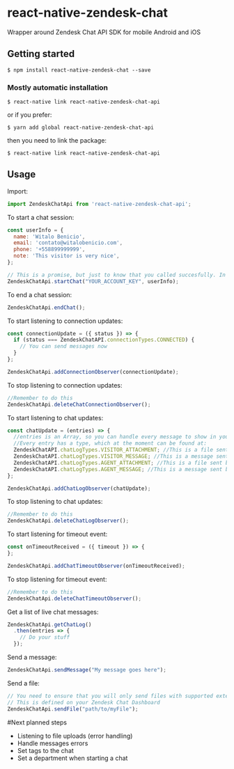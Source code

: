 # react-native-zendesk-chat
Wrapper around Zendesk Chat API SDK for mobile Android and iOS

## Getting started

`$ npm install react-native-zendesk-chat --save`

### Mostly automatic installation

`$ react-native link react-native-zendesk-chat-api`
<br />

or if you prefer:
<br />

`$ yarn add global react-native-zendesk-chat-api`
<br />

then you need to link the package:
<br />

`$ react-native link react-native-zendesk-chat-api`

## Usage
Import:
```javascript
import ZendeskChatApi from 'react-native-zendesk-chat-api';
```

To start a chat session:

```javascript
const userInfo = {
  name: 'Witalo Benicio',
  email: 'contato@witalobenicio.com',
  phone: '+558899999999',
  note: 'This visitor is very nice',
};

// This is a promise, but just to know that you called succesfully. In order to start sending messages, you need to wait until status === 'CONNECTED'
ZendeskChatApi.startChat("YOUR_ACCOUNT_KEY", userInfo);
```

To end a chat session:

```javascript
ZendeskChatApi.endChat();
```

To start listening to connection updates:

```javascript
const connectionUpdate = ({ status }) => {
  if (status === ZendeskChatAPI.connectionTypes.CONNECTED) {
    // You can send messages now
  }
};

ZendeskChatApi.addConnectionObserver(connectionUpdate);
```

To stop listening to connection updates:

```javascript
//Remember to do this
ZendeskChatApi.deleteChatConnectionObserver();
```

To start listening to chat updates:

```javascript
const chatUpdate = (entries) => {
  //entries is an Array, so you can handle every message to show in your FlatList e.g.
  //Every entry has a type, which at the moment can be found at:
  ZendeskChatAPI.chatLogTypes.VISITOR_ATTACHMENT; //This is a file sent by the user
  ZendeskChatAPI.chatLogTypes.VISITOR_MESSAGE; //This is a message sent by the user
  ZendeskChatAPI.chatLogTypes.AGENT_ATTACHMENT; //This is a file sent by an agent
  ZendeskChatAPI.chatLogTypes.AGENT_MESSAGE; //This is a message sent by an agent
};

ZendeskChatApi.addChatLogObserver(chatUpdate);
```

To stop listening to chat updates:

```javascript
//Remember to do this
ZendeskChatApi.deleteChatLogObserver();
```

To start listening for timeout event:

```javascript
const onTimeoutReceived = ({ timeout }) => {
};

ZendeskChatApi.addChatTimeoutObserver(onTimeoutReceived);
```
To stop listening for timeout event:

```javascript
//Remember to do this
ZendeskChatApi.deleteChatTimeoutObserver();
```
Get a list of live chat messages:

```javascript
ZendeskChatApi.getChatLog()
  .then(entries => {
    // Do your stuff
  });
```
Send a message:

```javascript
ZendeskChatApi.sendMessage("My message goes here");
```

Send a file:

```javascript
// You need to ensure that you will only send files with supported extensions
// This is defined on your Zendesk Chat Dashboard
ZendeskChatApi.sendFile("path/to/myFile");
```

#Next planned steps

- Listening to file uploads (error handling)
- Handle messages errors
- Set tags to the chat
- Set a department when starting a chat
